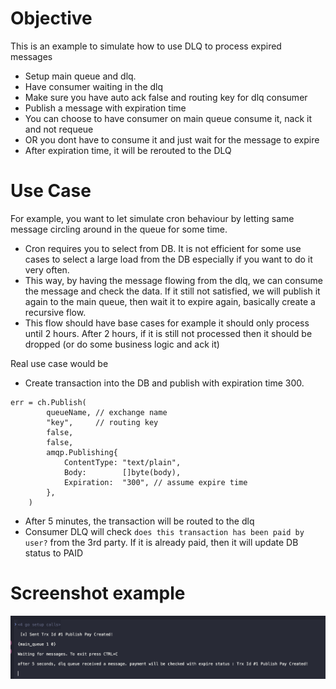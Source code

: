 # Objective
This is an example to simulate how to use DLQ to process expired messages
- Setup main queue and dlq.
- Have consumer waiting in the dlq
- Make sure you have auto ack false and routing key for dlq consumer
- Publish a message with expiration time
- You can choose to have consumer on main queue consume it, nack it and not requeue 
- OR you dont have to consume it and just wait for the message to expire
- After expiration time, it will be rerouted to the DLQ

# Use Case
For example, you want to let simulate cron behaviour by letting same message circling around in the queue for some time.
- Cron requires you to select from DB. It is not efficient for some use cases to select a large load from the DB especially if you want to do it very often.
- This way, by having the message flowing from the dlq, we can consume the message and check the data. If it still not satisfied, we will publish it again to the main queue, then wait it to expire again, basically create a recursive flow. 
- This flow should have base cases for example it should only process until 2 hours. After 2 hours, if it is still not processed then it should be dropped (or do some business logic and ack it)

Real use case would be
- Create transaction into the DB and publish with expiration time 300.
```
err = ch.Publish(
		queueName, // exchange name
		"key",     // routing key
		false,
		false,
		amqp.Publishing{
			ContentType: "text/plain",
			Body:        []byte(body),
			Expiration:  "300", // assume expire time
		},
	)
```
- After 5 minutes, the transaction will be routed to the dlq
- Consumer DLQ will check `does this transaction has been paid by user?` from the 3rd party. If it is already paid, then it will update DB status to PAID

# Screenshot example
![image](example.png)
